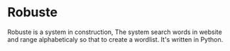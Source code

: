 # Robuste
Robuste is a system in construction,
The system search words in website and range alphabeticaly
so that to create a wordlist.
It's written in Python.
